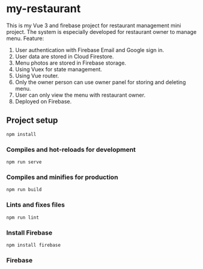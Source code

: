 # my-restaurant
This is my Vue 3 and firebase project for restaurant management mini project.
The system is especially developed for restaurant owner to manage menu.
Feature:
1. User authentication with Firebase Email and Google sign in.
2. User data are stored in Cloud Firestore.
3. Menu photos are stored in Firebase storage.
4. Using Vuex for state management.
5. Using Vue router.
6. Only the owner person can use owner panel for storing and deleting menu.
7. User can only view the menu with restaurant owner.
8. Deployed on Firebase.

## Project setup
```
npm install
```

### Compiles and hot-reloads for development
```
npm run serve
```

### Compiles and minifies for production
```
npm run build
```

### Lints and fixes files
```
npm run lint
```

### Install Firebase
```
npm install firebase
```
### Firebase